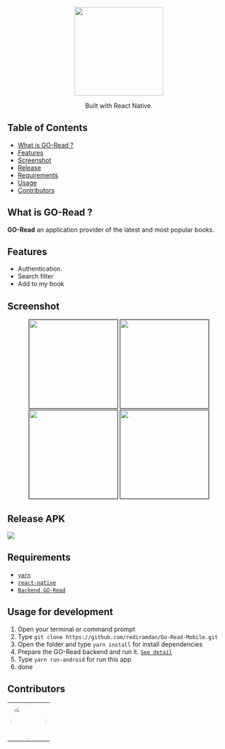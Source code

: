 <p align="center">
  <img width="200" src="https://i.ibb.co/CBsqwdB/logo-app.png"/>
</p>
<p align="center">
  Built with React Native.
</p>

## Table of Contents

- [What is GO-Read ?](#what-is-go-read-)
- [Features](#features)
- [Screenshot](#screenshot)
- [Release](#release-apk)
- [Requirements](#requirements)
- [Usage](#usage-for-development)
- [Contributors](#contributors)

## What is GO-Read ?
<b>GO-Read</b> an application provider of the latest and most popular books.

## Features
* Authentication.
* Search filter
* Add to my book

## Screenshot
<p align="center">
  <img width="200" src="https://i.ibb.co/2K5z5tZ/Screenshot-20200629-090454.png" border=1/>
  <img width="200" src="https://i.ibb.co/RPKJgKT/Screenshot-20200629-090526.png" border=1/>
  <img width="200" src="https://i.ibb.co/tM8cDgW/Screenshot-20200629-090535.png" border=1/>
  <img width="200" src="https://i.ibb.co/tKNyVFv/Screenshot-20200629-090641.png" border=1/>
</p>

## Release APK
<a href="https://drive.google.com/file/d/11Z6sBzxq9hJrQ1PiG0G1yHMyaGMFySPu/view?usp=sharing">
  <img src="https://img.shields.io/badge/Download%20on%20the-Google%20Drive-blue.svg?style=popout&logo=google-drive"/>
</a>

## Requirements
* [`yarn`](https://yarnpkg.com/getting-started/install)
* [`react-native`](https://facebook.github.io/react-native/docs/getting-started)
* [`Backend GO-Read`](https://github.com/rediramdan/LIBRARY_APP_API)

## Usage for development
1. Open your terminal or command prompt
2. Type `git clone https://github.com/rediramdan/Go-Read-Mobile.git`
3. Open the folder and type `yarn install` for install dependencies
4. Prepare the GO-Read backend and run it. [`See detail`](https://github.com/rediramdan/LIBRARY_APP_API)
6. Type `yarn run-android` for run this app
7. done

## Contributors
  <center>
  <table border=0>
    <tr>
      <td align="center">
        <a href="https://github.com/rediramdan/">
          <img width="80" style="border-radius:50%" src="https://assets.codepen.io/4083995/internal/avatars/users/default.png?format=auto&height=80&version=1593313228&width=80">
        </a>
      </td>
    </tr>
  </table>
</center>

